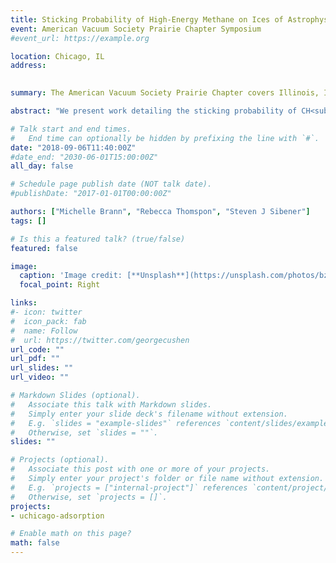 ```yaml
---
title: Sticking Probability of High-Energy Methane on Ices of Astrophysical Interest (Oral)
event: American Vacuum Society Prairie Chapter Symposium
#event_url: https://example.org

location: Chicago, IL
address:
 

summary: The American Vacuum Society Prairie Chapter covers Illinois, Indiana, and eastern Wisconsin and hosts and annual regional meeting. 

abstract: "We present work detailing the sticking probability of CH<sub>4</sub> on various D<sub>2</sub>O ices of astrophysical interest using a combination of time-resolved, in situ reflection absorption infrared spectroscopy (RAIRS) and King and Wells mass spectrometry techniques. As the incident translational energy of CH<sub>4</sub> increased (up to 1.8 eV), the sticking probability was observed to decrease for all ice films studied, which include high-density, non-porous amorphous (np-ASW) and crystalline (CI) films as well as porous amorphous (p-ASW) films with various pore morphologies. Importantly, sticking probabilities for all p-ASW films diverged from and remained higher than either np-ASW or CI films at the highest translational energies studied.  This trend was consistent across all porous morphologies studied and did not depend on pore size or orientation relative to the substrate. It is proposed that in addition to offering slightly higher binding energies, the porous network in the D<sub>2</sub>O film is very efficient at dissipating the energy of the incident CH<sub>4</sub> molecule.  These results offer a clear picture of the initial adsorption of small molecules on various icy interfaces; a quantitative understanding of these mechanisms is essential for the accurate modeling of many astrophysical processes occurring on the surface of icy dust particles."

# Talk start and end times.
#   End time can optionally be hidden by prefixing the line with `#`.
date: "2018-09-06T11:40:00Z"
#date_end: "2030-06-01T15:00:00Z"
all_day: false

# Schedule page publish date (NOT talk date).
#publishDate: "2017-01-01T00:00:00Z"

authors: ["Michelle Brann", "Rebecca Thomspon", "Steven J Sibener"]
tags: []

# Is this a featured talk? (true/false)
featured: false

image:
  caption: 'Image credit: [**Unsplash**](https://unsplash.com/photos/bzdhc5b3Bxs)'
  focal_point: Right

links:
#- icon: twitter
#  icon_pack: fab
#  name: Follow
#  url: https://twitter.com/georgecushen
url_code: ""
url_pdf: ""
url_slides: ""
url_video: ""

# Markdown Slides (optional).
#   Associate this talk with Markdown slides.
#   Simply enter your slide deck's filename without extension.
#   E.g. `slides = "example-slides"` references `content/slides/example-slides.md`.
#   Otherwise, set `slides = ""`.
slides: ""

# Projects (optional).
#   Associate this post with one or more of your projects.
#   Simply enter your project's folder or file name without extension.
#   E.g. `projects = ["internal-project"]` references `content/project/deep-learning/index.md`.
#   Otherwise, set `projects = []`.
projects:
- uchicago-adsorption

# Enable math on this page?
math: false
---
```



